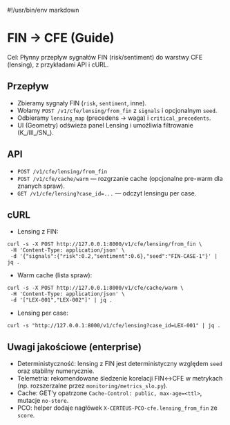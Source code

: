 #!/usr/bin/env markdown

# FIN → CFE (Guide)

Cel: Płynny przepływ sygnałów FIN (risk/sentiment) do warstwy CFE (lensing), z przykładami API i cURL.

## Przepływ
- Zbieramy sygnały FIN (`risk`, `sentiment`, inne).
- Wołamy `POST /v1/cfe/lensing/from_fin` z `signals` i opcjonalnym `seed`.
- Odbieramy `lensing_map` (precedens → waga) i `critical_precedents`.
- UI (Geometry) odświeża panel Lensing i umożliwia filtrowanie (K_/III_/SN_).

## API
- `POST /v1/cfe/lensing/from_fin`
- `POST /v1/cfe/cache/warm` — rozgrzanie cache (opcjonalne pre-warm dla znanych spraw).
- `GET /v1/cfe/lensing?case_id=...` — odczyt lensingu per case.

## cURL
- Lensing z FIN:
```
curl -s -X POST http://127.0.0.1:8000/v1/cfe/lensing/from_fin \
 -H 'Content-Type: application/json' \
 -d '{"signals":{"risk":0.2,"sentiment":0.6},"seed":"FIN-CASE-1"}' | jq .
```
- Warm cache (lista spraw):
```
curl -s -X POST http://127.0.0.1:8000/v1/cfe/cache/warm \
 -H 'Content-Type: application/json' \
 -d '["LEX-001","LEX-002"]' | jq .
```
- Lensing per case:
```
curl -s "http://127.0.0.1:8000/v1/cfe/lensing?case_id=LEX-001" | jq .
```

## Uwagi jakościowe (enterprise)
- Deterministyczność: lensing z FIN jest deterministyczny względem `seed` oraz stabilny numerycznie.
- Telemetria: rekomendowane śledzenie korelacji FIN↔CFE w metrykach (np. rozszerzalne przez `monitoring/metrics_slo.py`).
- Cache: GET’y opatrzone `Cache-Control: public, max-age=<ttl>`, mutacje `no-store`.
- PCO: helper dodaje nagłówek `X-CERTEUS-PCO-cfe.lensing_from_fin` ze `score`.
